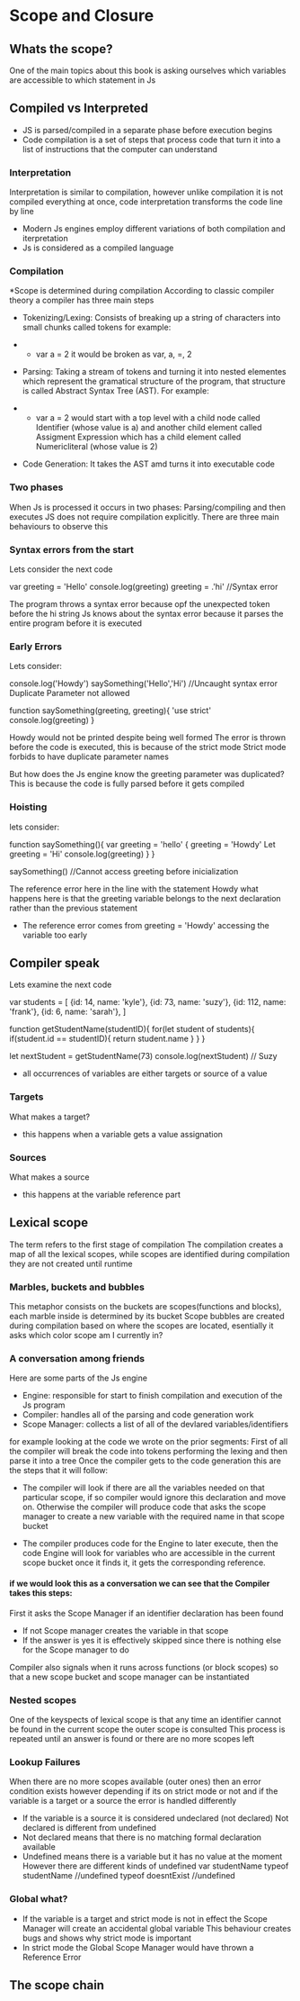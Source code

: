 # Scope and Closure

## Whats the scope?
 One of the main topics about this book is asking ourselves which variables are accessible to which statement in Js

## Compiled vs Interpreted
- JS is parsed/compiled in a separate phase before execution begins
- Code compilation is a set of steps that process code that turn it into a list of instructions that the computer can understand

### Interpretation
Interpretation is similar to  compilation, however unlike compilation it is not compiled everything at once, code interpretation transforms the code line by line
- Modern Js engines employ different variations of both compilation and iterpretation
- Js is considered as a compiled language

### Compilation
*Scope is determined during compilation
According to classic compiler theory a compiler has three main steps
- Tokenizing/Lexing: Consists of breaking up a string of characters into small chunks called tokens for example:

- - var a = 2 it would be broken as var, a, =, 2

- Parsing: Taking a stream of tokens and turning it into nested elementes which represent the gramatical structure of the program, that structure is called Abstract Syntax Tree (AST). For example:

- - var a = 2 would start with a top level with a child node called Identifier (whose value is a) and another child element called Assigment Expression which has a child element called Numericliteral (whose value is 2)

- Code Generation: It takes the AST amd turns it into executable code

### Two phases

When Js is processed it occurs in two phases: Parsing/compiling and then executes
JS does not require compilation explicitly. There are three main behaviours to observe this

### Syntax errors from the start
Lets consider the next code

var greeting = 'Hello'
console.log(greeting)
greeting = .'hi'
//Syntax error

The program throws a syntax error because opf the unexpected token before the hi string
Js knows about the syntax error because it parses the entire program before it is executed 

### Early Errors
Lets consider: 

console.log('Howdy')
saySomething('Hello','Hi')
//Uncaught syntax error Duplicate Parameter not allowed

function saySomething(greeting, greeting){
    'use strict'
    console.log(greeting)
}

Howdy would not be printed despite being well formed
The error is thrown before the code is executed, this is because of the strict mode
Strict mode forbids to have duplicate parameter names

But how does the Js engine know the greeting parameter was duplicated?
This is because the code is fully parsed before it gets compiled

### Hoisting
lets consider:

function saySomething(){
    var greeting = 'hello'
    {
        greeting = 'Howdy'
        Let greeting = 'Hi'
        console.log(greeting)
    }
}

saySomething() //Cannot access greeting before inicialization

The reference error here in the line with the statement Howdy
what happens here is that the greeting variable belongs to the next declaration rather than the previous statement

- The reference error comes from greeting = 'Howdy' accessing the variable too early

## Compiler speak
Lets examine the next code

var students = [
    {id: 14, name: 'kyle'},
    {id: 73, name: 'suzy'},
    {id: 112, name: 'frank'},
    {id: 6, name: 'sarah'},
]

function getStudentName(studentID){
    for(let student of students){
        if(student.id == studentID){
            return student.name
        }
    }
}

let nextStudent = getStudentName(73)
console.log(nextStudent) // Suzy

- all occurrences of variables are either targets or source of a value

### Targets
What makes  a target?
- this happens when a variable gets a value assignation

### Sources
What makes a source
- this happens at the variable reference part

## Lexical scope
The term refers to the first stage of compilation
The compilation creates a map of all the lexical scopes, while scopes are identified during compilation they are not created until runtime

### Marbles, buckets and bubbles

This metaphor consists on the buckets are scopes(functions and blocks), each marble inside is determined by its bucket
Scope bubbles are created during compilation based on where the scopes are located, esentially it asks which color scope am I currently in?

### A conversation among friends
Here are some parts of the Js engine

- Engine: responsible for start to finish compilation and execution of the Js program
- Compiler: handles all of the parsing and code generation work
- Scope Manager: collects a list of all of the devlared variables/identifiers

for example looking at the code we wrote on the prior segments:
First of all the compiler will break the code into tokens performing the lexing and then parse it into a tree
Once the compiler gets to the code generation this are the steps that it will follow:

-  The compiler will look if there are all the variables needed on that particular scope, if so compiler would ignore this declaration and move on. Otherwise the compiler will produce code that asks the scope manager to create a new variable with the required name in that scope bucket

- The compiler produces code for the Engine to later execute, then the code Engine will look for variables who are accessible in the current scope bucket once it finds it, it gets the corresponding reference.

#### if we would look this as a conversation we can see that the Compiler takes this steps:
First it asks the Scope Manager if an identifier declaration has been found
- If not Scope manager creates the variable in that scope
- If the answer is yes it is effectively skipped since there is nothing else for the Scope manager to do

Compiler also signals when it runs across functions (or block scopes) so that a new scope bucket and scope manager can be instantiated

### Nested scopes
One of the keyspects of lexical scope is that any time an identifier cannot be found in the current scope the outer scope is consulted 
This process is repeated until an answer is found or there are no more scopes left

### Lookup Failures
When there are no more scopes available (outer ones) then an error condition exists however depending if its on strict mode or not and if the variable is a target or a source the error is handled differently
- If the variable is a source it is considered undeclared (not declared)
Not declared is different from undefined
- Not declared means that there is no matching formal declaration available
- Undefined means there is a variable but it has no value at the moment
However there are different kinds of undefined
var studentName
typeof studentName //undefined
typeof doesntExist //undefined
### Global what?
- If the variable is a target and strict mode is not in effect the Scope Manager will create  an accidental global variable
This behaviour creates bugs and shows why strict mode is important
- In strict mode the Global Scope Manager would have thrown a Reference Error

## The scope chain
